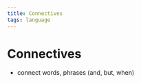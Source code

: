 ```yaml
---
title: Connectives
tags: language
---
```


# Connectives
- connect words, phrases (and, but, when)


























